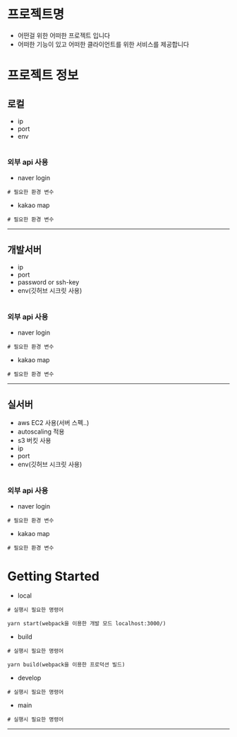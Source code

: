 # 프로젝트명

- 어떤걸 위한 어떠한 프로젝트 입니다
- 어떠한 기능이 있고 어떠한 클라이언트를 위한 서비스를 제공합니다

# 프로젝트 정보

## 로컬

- ip
- port
- env

```

```

### 외부 api 사용

- naver login

```
# 필요한 환경 변수
```

- kakao map

```
# 필요한 환경 변수
```

---

## 개발서버

- ip
- port
- password or ssh-key
- env(깃허브 시크릿 사용)

```

```

### 외부 api 사용

- naver login

```
# 필요한 환경 변수
```

- kakao map

```
# 필요한 환경 변수
```

---

## 실서버

- aws EC2 사용(서버 스펙..)
- autoscaling 적용
- s3 버킷 사용
- ip
- port
- env(깃허브 시크릿 사용)

```

```

### 외부 api 사용

- naver login

```
# 필요한 환경 변수
```

- kakao map

```
# 필요한 환경 변수
```

# Getting Started

- local

```
# 실행시 필요한 명령어

yarn start(webpack을 이용한 개발 모드 localhost:3000/)
```

- build

```
# 실행시 필요한 명령어

yarn build(webpack을 이용한 프로덕션 빌드)
```

- develop

```
# 실행시 필요한 명령어
```

- main

```
# 실행시 필요한 명령어

```

---
